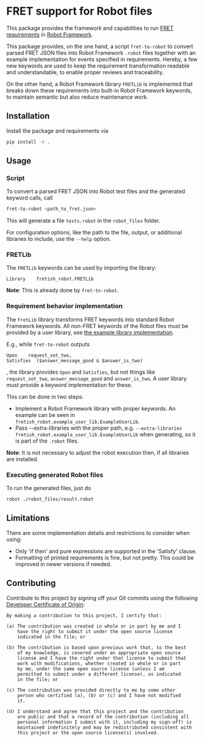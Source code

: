 # FRET support for Robot files

This package provides the framework and capabilities to run [FRET requirements](https://github.com/NASA-SW-VnV/fret)
in [Robot Framework](https://robotframework.org/).

This package provides, on the one hand, a script `fret-to-robot` to convert parsed FRET JSON files into Robot
Framework `.robot` files together with an example implementation for events specified in requirements.
Hereby, a few new keywords are used to keep the requirement transformation readable and understandable, to
enable proper reviews and traceability.

On the other hand, a Robot Framework library ``FRETLib`` is implemented that breaks down these requirements
into built-in Robot Framework keywords, to maintain semantic but also reduce maintenance work.

## Installation

Install the package and requirements via

```sh
pip install -e .
```

## Usage

### Script

To convert a parsed FRET JSON into Robot test files and the generated keyword calls, call

```sh
fret-to-robot <path_to_fret.json>
```

This will generate a file ``tests.robot`` in the `robot_files` folder.

For configuration options, like the path to the file, output, or additional libraries to include,
use the ``--help`` option.

### FRETLib

The ``FRETLib`` keywords can be used by importing the library:

```robot
Library    fretish_robot.FRETLib
```

**Note**: This is already done by ``fret-to-robot``.

### Requirement behavior implementation

The ``FretLib`` library transforms FRET keywords into standard
Robot Framework keywords. All non-FRET keywords of the Robot files must be
provided by a user library, see [the example library implementation](src/fretish_robot/example_user_lib/).

E.g., while `fret-to-robot` outputs

```robot
Upon    request_set_two,
Satisfies  ($answer_message_good & $answer_is_two)
```

, the library provides `Upon` and `Satisfies`, but not things like
`request_set_two`, `answer_message_good` and `answer_is_two`.
A user library must provide a keyword implementation for these.

This can be done in two steps:

* Implement a Robot Framework library with proper keywords. An example can be seen in
`fretish_robot.example_user_lib.ExampleUserLib`.
* Pass --extra-libraries with the proper path, e.g. ``--extra-libraries  fretish_robot.example_user_lib.ExampleUserLib``
  when generating, so it is part of the `.robot` files.

**Note**: It is not necessary to adjust the robot execution then, if all libraries are installed.

### Executing generated Robot files

To run the generated files, just do

```sh
robot ./robot_files/result.robot
```

## Limitations

There are some implementation details and restrictions to consider when using:

* Only 'if then' and pure expressions are supported in the 'Satisfy' clause.
* Formatting of printed requirements is fine, but not pretty. This could be improved in newer versions if needed.

## Contributing

Contribute to this project by signing off your Git commits using the following
[Developer Certificate of Origin](https://developercertificate.org/):

```
By making a contribution to this project, I certify that:

(a) The contribution was created in whole or in part by me and I
    have the right to submit it under the open source license
    indicated in the file; or

(b) The contribution is based upon previous work that, to the best
    of my knowledge, is covered under an appropriate open source
    license and I have the right under that license to submit that
    work with modifications, whether created in whole or in part
    by me, under the same open source license (unless I am
    permitted to submit under a different license), as indicated
    in the file; or

(c) The contribution was provided directly to me by some other
    person who certified (a), (b) or (c) and I have not modified
    it.

(d) I understand and agree that this project and the contribution
    are public and that a record of the contribution (including all
    personal information I submit with it, including my sign-off) is
    maintained indefinitely and may be redistributed consistent with
    this project or the open source license(s) involved.
```
